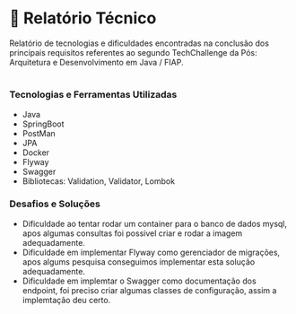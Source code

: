 # :page_facing_up: Relatório Técnico

Relatório de tecnologias e dificuldades encontradas na conclusão dos principais requisitos referentes ao segundo TechChallenge da Pós: Arquitetura e Desenvolvimento em Java / FIAP.
#

### Tecnologias e Ferramentas Utilizadas
* Java
* SpringBoot
* PostMan
* JPA
* Docker
* Flyway
* Swagger
* Bibliotecas: Validation, Validator, Lombok

### Desafios e Soluções
* Dificuldade ao tentar rodar um container para o banco de dados mysql, apos algumas consultas foi possivel criar e rodar a imagem adequadamente.
* Dificuldade em implementar Flyway como gerenciador de migrações, apos algums pesquisa conseguimos implementar esta solução adequadamente.
* Dificuldade em implemtar o Swagger como documentação dos endpoint, foi preciso criar algumas classes de configuração, assim a implemtação deu certo.
